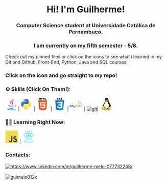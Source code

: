 <h1 align="center">Hi! I'm Guilherme!</h1>
<h3 align="center">Computer Science student at Universidade Católica de Pernambuco.</h3>
<h3 align="center">I am currently on my fifth semester -  5/8.</h3>

<p align="left">Check out my pinned files or click on the icons to see what i learned in my Git and Github, Front-End, Python, Java and SQL courses!</p>

<h3 align="left">Click on the icon and go straight to my repo!</h3>
<p align="left">
</p>

<h3 align="left"> ⚙️ Skills (Click On Them!):</h3>



<p align="left"> <a href="https://github.com/GuiMelo012x/Curso-Java" target="_blank" rel="noreferrer"><img src="https://raw.githubusercontent.com/devicons/devicon/master/icons/java/java-original.svg" alt="java" width="40" height="40"/><a/>|<a href="https://github.com/GuiMelo012x/Curso-Python" target="_blank" rel="noreferrer"><img src="https://raw.githubusercontent.com/devicons/devicon/master/icons/python/python-original.svg" alt="python" width="40" height="40"/></a> | <a href="https://github.com/GuiMelo012x/Formacao-Front-End-HTML-CSS-JavaScript" target="_blank" rel="noreferrer"><img src="https://raw.githubusercontent.com/devicons/devicon/master/icons/html5/html5-original-wordmark.svg" alt="html5" width="40" height="40"/></a> | <a href="https://github.com/GuiMelo012x/Formacao-Front-End-HTML-CSS-JavaScript" target="_blank" rel="noreferrer"><img src="https://raw.githubusercontent.com/devicons/devicon/master/icons/css3/css3-original-wordmark.svg" alt="css3" width="40" height="40"/></a> | <a href="https://github.com/GuiMelo012x/Curso-Banco-de-Dados-SQL" target="_blank" rel="noreferrer"><img src="https://raw.githubusercontent.com/devicons/devicon/master/icons/mysql/mysql-original-wordmark.svg" alt="mysql" width="40" height="40"/></a> | <a href="https://github.com/GuiMelo012x/Curso-git-github" target="_blank" rel="noreferrer"> <img src="https://www.vectorlogo.zone/logos/git-scm/git-scm-icon.svg" alt="git" width="40" height="40"/></a>| <a href="https://github.com/GuiMelo012x/Curso-Linux" target="_blank" rel="noreferrer"> <img src="https://raw.githubusercontent.com/devicons/devicon/master/icons/linux/linux-original.svg" alt="linux" width="40" height="40"/> </a> </p>

<h3 align = "left"> 👨‍💻 Learning Right Now: </h3>
<p align="left"> <a href= "https://github.com/GuiMelo012x/Curso-JavaScript" target="_blank" rel="noreferrer"><img src="https://raw.githubusercontent.com/devicons/devicon/master/icons/javascript/javascript-original.svg" alt="javascript" width="40" height="40"/></a> |  <a href="https://github.com/GuiMelo012x/Curso-React-JS.git" target="_blank" rel="noreferrer"> <img src="https://raw.githubusercontent.com/devicons/devicon/master/icons/react/react-original-wordmark.svg" alt="react" width="40" height="40"/> </a>  </p>


<h3 align="left"> Contacts: </h3>
<p align="left">
<a href="https://linkedin.com/in/guilherme-melo-077732248/" target="_blank"><img align="center" src="https://raw.githubusercontent.com/rahuldkjain/github-profile-readme-generator/master/src/images/icons/Social/linked-in-alt.svg" alt="https://www.linkedin.com/in/guilherme-melo-077732248/" height="30" width="40"/></a>
</p>

<p align = "left"><img align="center" src="https://github-readme-stats.vercel.app/api/top-langs?username=guimelo012x&show_icons=true&theme=tokyonight&locale=en&layout=compact" alt="guimelo012x" /></p>




